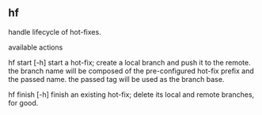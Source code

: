 
hf
--

handle lifecycle of hot-fixes.

available actions

   hf start <name> <tag> [-h]
      start a hot-fix; create a local branch and push it to the remote.
      the branch name will be composed of the pre-configured hot-fix prefix and the passed name.
      the passed tag will be used as the branch base.
 
   hf finish <name> [-h]
      finish an existing hot-fix; delete its local and remote branches, for good.
 